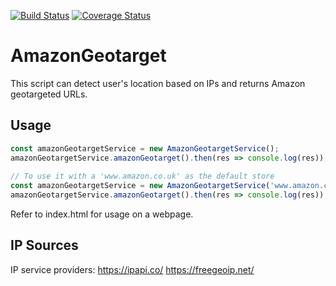 [![Build Status](https://travis-ci.org/Jun711/amazon-geotarget.svg?branch=master)](https://travis-ci.org/Jun711/amazon-geotarget)
[![Coverage Status](https://coveralls.io/repos/github/Jun711/amazon-geotarget/badge.svg?branch=master)](https://coveralls.io/github/Jun711/amazon-geotarget?branch=master)

# AmazonGeotarget

This script can detect user's location based on IPs
and returns Amazon geotargeted URLs.

## Usage
```javascript
const amazonGeotargetService = new AmazonGeotargetService();
amazonGeotargetService.amazonGeotarget().then(res => console.log(res));  
  
// To use it with a 'www.amazon.co.uk' as the default store
const amazonGeotargetService = new AmazonGeotargetService('www.amazon.co.uk');
amazonGeotargetService.amazonGeotarget().then(res => console.log(res));
```

Refer to index.html for usage on a webpage.

## IP Sources
IP service providers:
https://ipapi.co/
https://freegeoip.net/

